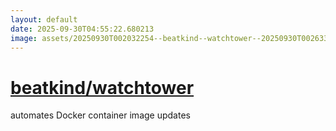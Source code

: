 ```yaml
---
layout: default
date: 2025-09-30T04:55:22.680213
image: assets/20250930T002032254--beatkind--watchtower--20250930T002633557--cropped.png
---
```


# [beatkind/watchtower](https://github.com/beatkind/watchtower)

automates Docker container image updates
